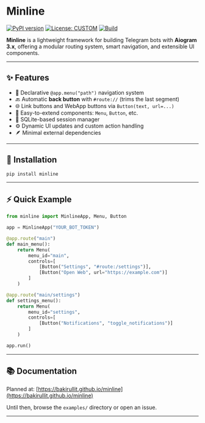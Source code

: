 # Minline

[![PyPI version](https://badge.fury.io/py/minline.svg)](https://pypi.org/project/minline/)
[![License: CUSTOM](https://img.shields.io/badge/License-Custom-green.svg)](./LICENSE)
[![Build](https://github.com/bakirullit/minline/actions/workflows/workflow.yml/badge.svg)](https://github.com/bakirullit/minline/actions)

**Minline** is a lightweight framework for building Telegram bots with **Aiogram 3.x**, offering a modular routing system, smart navigation, and extensible UI components.

---

## ✨ Features

- 🧭 Declarative `@app.menu("path")` navigation system
- 🔙 Automatic **back button** with `#route://` (trims the last segment)
- 🌐 Link buttons and WebApp buttons via `Button(text, url=...)`
- 🧩 Easy-to-extend components: `Menu`, `Button`, etc.
- 🧠 SQLite-based session manager
- ⚙️ Dynamic UI updates and custom action handling
- 🪶 Minimal external dependencies

---

## 🚀 Installation

```bash
pip install minline
```

---

## ⚡ Quick Example

```python
from minline import MinlineApp, Menu, Button

app = MinlineApp("YOUR_BOT_TOKEN")

@app.route("main")
def main_menu():
    return Menu(
        menu_id="main",
        controls=[
            [Button("Settings", "#route:/settings")],
            [Button("Open Web", url="https://example.com")]
        ]
    )

@app.route("main/settings")
def settings_menu():
    return Menu(
        menu_id="settings",
        controls=[
            [Button("Notifications", "toggle_notifications")]
        ]
    )

app.run()
```

---

## 📚 Documentation

Planned at: [https://bakirullit.github.io/minline](https://bakirullit.github.io/minline)

Until then, browse the `examples/` directory or open an issue.

---

